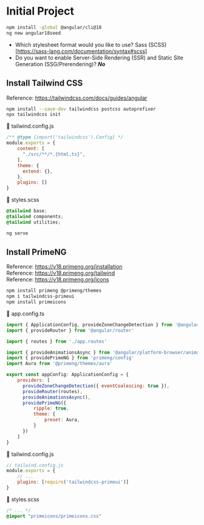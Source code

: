 # Initial Project
``` bash
npm install -global @angular/cli@18
ng new angular18seed
```

- Which stylesheet format would you like to use? Sass (SCSS) <br/>
[https://sass-lang.com/documentation/syntax#scss]
- Do you want to enable Server-Side Rendering (SSR) and Static Site Generation (SSG/Prerendering)? ___No___

## Install Tailwind CSS
Reference: https://tailwindcss.com/docs/guides/angular
``` bash
npm install --save-dev tailwindcss postcss autoprefixer
npx tailwindcss init
```

:page_with_curl: tailwind.config.js
``` js 
/** @type {import('tailwindcss').Config} */
module.exports = {
    content: [
      "./src/**/*.{html,ts}",
    ],
    theme: {
      extend: {},
    },
    plugins: []
}
```

:page_with_curl: styles.scss
``` css
@tailwind base;
@tailwind components;
@tailwind utilities;
```

``` bash
ng serve
```

## Install PrimeNG 
Reference: https://v18.primeng.org/installation <br/>
Reference: https://v18.primeng.org/tailwind <br/>
Reference: https://v18.primeng.org/icons

``` bash
npm install primeng @primeng/themes
npm i tailwindcss-primeui
npm install primeicons
```

:page_with_curl: app.config.ts
``` js
import { ApplicationConfig, provideZoneChangeDetection } from '@angular/core'
import { provideRouter } from '@angular/router'

import { routes } from './app.routes'

import { provideAnimationsAsync } from '@angular/platform-browser/animations/async'
import { providePrimeNG } from 'primeng/config'
import Aura from '@primeng/themes/aura'

export const appConfig: ApplicationConfig = {
    providers: [
      provideZoneChangeDetection({ eventCoalescing: true }), 
      provideRouter(routes),
      provideAnimationsAsync(),
      providePrimeNG({ 
          ripple: true,
          theme: {
              preset: Aura,
          }
      })
    ]
}
```

:page_with_curl: tailwind.config.js
``` js
// tailwind.config.js
module.exports = {
    // ...
    plugins: [require('tailwindcss-primeui')]
}
```

:page_with_curl: styles.scss
``` css
/* ... */
@import "primeicons/primeicons.css"
```
